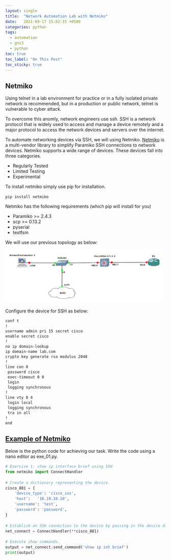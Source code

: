 ```yaml
---
layout: single
title:  "Network Automation Lab with Netmiko"
date:   2021-09-17 15:02:15 +0500
categories: python
tags: 
  - automation
  - gns3
  - python
toc: true
toc_label: "On This Post"
toc_sticky: true
---
```


## Netmiko
Using telnet in a lab environment for practice or in a fully isolated private network is recommended, but in a production or public network, telnet is vulnerable to cyber attack.

To overcome this anomly, network engineers use ssh. SSH is a network protocol that is widely used to access and manage a device remotely and a major protocol to access the network devices and servers over the internet.

To automate networking devices via SSH, we will using Netmiko. [Netmiko](https://syd-asif.blogspot.com/2021/09/python-netmiko.html) is a multi-vendor library to simplify Paramiko SSH connections to network devices. Netmiko supports a wide range of devices. These devices fall into three categories.

- Regularly Tested
- Limited Testing
- Experimental

To install netmiko simply use pip for installation.

`pip install netmiko`

Netmiko has the following requirements (which pip will install for you)

- Paramiko >= 2.4.3
- scp >= 0.13.2
- pyserial
- textfsm

We will use our previous topology as below:

![picture](/assets/images/network_automation.png)

Configure the device for SSH as below:

```terminal
conf t
!
username admin pri 15 secret cisco
enable secret cisco
!
no ip domain-lookup
ip domain-name lab.com
crypto key generate rsa modulus 2048
!
line con 0
 password cisco
 exec-timeout 0 0
 login
 logging synchronous
!
line vty 0 4
 login local
 logging synchronous
 tra in all
!
end
```

## [Example of Netmiko](https://github.com/ktbyers/netmiko/blob/develop/EXAMPLES.md)  

Below is the python code for achieving our task. Write the code using a nano editor as exe_01.py.

```python
# Exercise 1: show ip interface brief using SSH
from netmiko import ConnectHandler

# Create a dictionary representing the device.
cisco_881 = {
    'device_type': 'cisco_ios',
    'host':   '10.10.10.10',
    'username': 'test',
    'password': 'password',
}

# Establish an SSH connection to the device by passing in the device dictionary.
net_connect = ConnectHandler(**cisco_881)

# Execute show commands.
output = net_connect.send_command('show ip int brief')
print(output)
```
